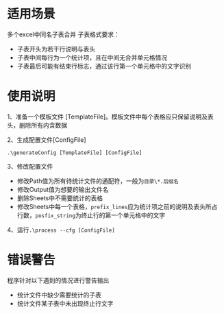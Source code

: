 # 适用场景

多个excel中同名子表合并
子表格式要求：
- 子表开头为若干行说明与表头
- 子表中间每行为一个统计项，且在中间无合并单元格情况
- 子表最后可能有结束行标志，通过该行第一个单元格中的文字识别


# 使用说明
1、准备一个模板文件 [TemplateFile]。模板文件中每个表格应只保留说明及表头，删除所有内含数据

2、生成配置文件[ConfigFile]

`.\generateConfig [TemplateFile] [ConfigFile]`

3、修改配置文件
- 修改Path值为所有待统计文件的通配符，一般为`目录\*.后缀名`
- 修改Output值为想要的输出文件名
- 删除Sheets中不需要统计的表格
- 修改Sheets中每一个表格，`prefix_lines`应为统计项之前的说明及表头所占行数，`posfix_string`为终止行的第一个单元格中的文字

4、运行`.\process --cfg [ConfigFile]`

# 错误警告

程序针对以下遇到的情况进行警告输出

- 统计文件中缺少需要统计的子表
- 统计文件某子表中未出现终止行文字